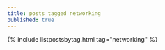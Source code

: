 ```yaml
---
title: posts tagged networking
published: true
---
```


{% include listpostsbytag.html tag="networking" %}